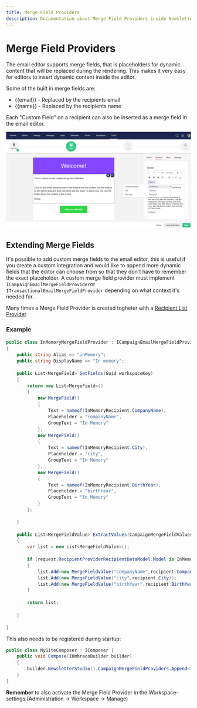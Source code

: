 ```yaml
---
title: Merge Field Providers
description: Documentation about Merge Field Providers inside Newsletter Studio
---
```

# Merge Field Providers
The email editor supports merge fields, that is placeholders for dynamic content that will be replaced during the rendering. This makes it very easy for editors to insert dynamic content inside the editor.

Some of the built in merge fields are:
* {{email}} - Replaced by the recipients email
* {{name}} - Replaced by the recipients name

Each "Custom Field" on a recipient can also be inserted as a merge field in the email editor.

![Merge field picker inside editor](/media/editor-merge-field-picker.png)

## Extending Merge Fields
It's possible to add custom merge fields to the email editor, this is useful if you create a custom integration and would like to append more dynamic fields that the editor can choose from so that they don't have to remember the exact placeholder. A custom merge field provider must implement `ICampaignEmailMergeFieldProvider`or `ITransactionalEmailMergeFieldProvider` depending on what context it's needed for.

Many times a Merge Field Provider is created togheter with a [Recipient List Provider](../develop/recipient-list-providers.md)

### Example

```csharp
public class InMemoryMergeFieldProvider : ICampaignEmailMergeFieldProvider
{
    public string Alias => "inMemory";
    public string DisplayName => "In memory";

    public List<MergeField> GetFields(Guid workspaceKey)
    {
        return new List<MergeField>()
        {
            new MergeField()
            {
                Text = nameof(InMemoryRecipient.CompanyName),
                Placeholder = "companyName",
                GroupText = "In Memory"
            },
            new MergeField()
            {
                Text = nameof(InMemoryRecipient.City),
                Placeholder = "city",
                GroupText = "In Memory"
            },
            new MergeField()
            {
                Text = nameof(InMemoryRecipient.BirthYear),
                Placeholder = "birthYear",
                GroupText = "In Memory"
            }
        };
        
    }

    public List<MergeFieldValue> ExtractValues(CampaignMergeFieldValuesRequestModel request)
    {
        var list = new List<MergeFieldValue>();

        if (request.RecipientProviderRecipientDataModel.Model is InMemoryRecipient recipient)
        {
            list.Add(new MergeFieldValue("companyName",recipient.CompanyName));
            list.Add(new MergeFieldValue("city",recipient.City));
            list.Add(new MergeFieldValue("birthYear",recipient.BirthYear.ToString()));
        }

        return list;

    }

}
```

This also needs to be registered during startup:

```csharp
public class MySiteComposer : IComposer {
    public void Compose(IUmbracoBuilder builder)
    {
        builder.NewsletterStudio().CampaignMergeFieldProviders.Append<InMemoryMergeFieldProvider>();
    }
}
```

**Remember** to also activate the Merge Field Provider in the Workspace-settings (Administration -> Workspace -> Manage)

